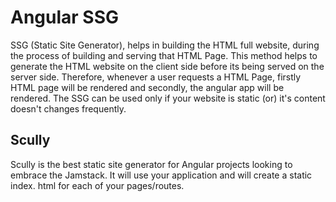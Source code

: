 # Angular SSG

SSG (Static Site Generator), helps in building the HTML full website, during the process of building and serving that HTML Page. This method helps to generate the HTML website on the client side before its being served on the server side. Therefore, whenever a user requests a HTML Page, firstly HTML page will be rendered and secondly, the angular app will be rendered. The SSG can be used only if your website is static (or) it's content doesn't changes frequently.

## Scully

Scully is the best static site generator for Angular projects looking to embrace the Jamstack. It will use your application and will create a static index. html for each of your pages/routes.
